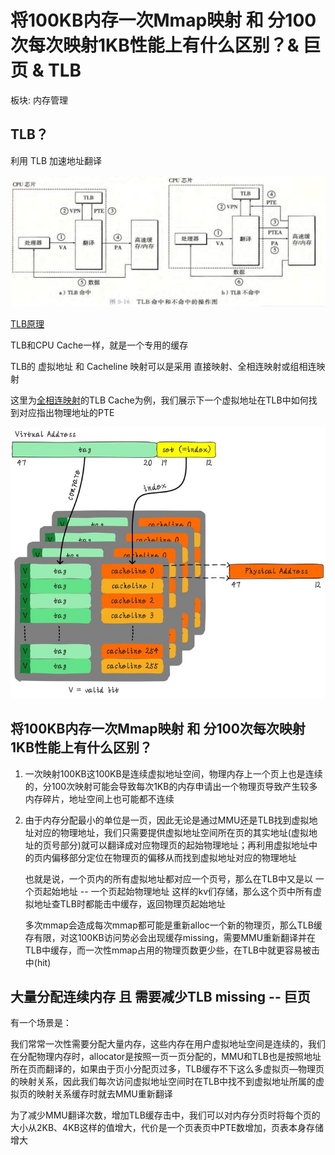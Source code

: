 # 将100KB内存一次Mmap映射 和 分100次每次映射1KB性能上有什么区别？& 巨页 & TLB

板块: 内存管理

## TLB？

利用 TLB 加速地址翻译

![Untitled](%E5%B0%86100KB%E5%86%85%E5%AD%98%E4%B8%80%E6%AC%A1Mmap%E6%98%A0%E5%B0%84%20%E5%92%8C%20%E5%88%86100%E6%AC%A1%E6%AF%8F%E6%AC%A1%E6%98%A0%E5%B0%841KB%E6%80%A7%E8%83%BD%E4%B8%8A%E6%9C%89%E4%BB%80%E4%B9%88%E5%8C%BA%E5%88%AB%EF%BC%9F&%20%E5%B7%A8%E9%A1%B5%20&%20TLB%202137c11c3fec43ff935423518f60ce58/Untitled.png)

[TLB原理](https://zhuanlan.zhihu.com/p/108425561)

TLB和CPU Cache一样，就是一个专用的缓存

TLB的 虚拟地址 和 Cacheline 映射可以是采用 直接映射、全相连映射或组相连映射

这里为[全相连映射](CacheLine%E7%9A%84%E6%98%A0%E5%B0%84%201e6b54b74dc04ea995ed4453b1bfbf79.md)的TLB Cache为例，我们展示下一个虚拟地址在TLB中如何找到对应指出物理地址的PTE

![Untitled](%E5%B0%86100KB%E5%86%85%E5%AD%98%E4%B8%80%E6%AC%A1Mmap%E6%98%A0%E5%B0%84%20%E5%92%8C%20%E5%88%86100%E6%AC%A1%E6%AF%8F%E6%AC%A1%E6%98%A0%E5%B0%841KB%E6%80%A7%E8%83%BD%E4%B8%8A%E6%9C%89%E4%BB%80%E4%B9%88%E5%8C%BA%E5%88%AB%EF%BC%9F&%20%E5%B7%A8%E9%A1%B5%20&%20TLB%202137c11c3fec43ff935423518f60ce58/Untitled%201.png)

## 将100KB内存一次Mmap映射 和 分100次每次映射1KB性能上有什么区别？

1. 一次映射100KB这100KB是连续虚拟地址空间，物理内存上一个页上也是连续的，分100次映射可能会导致每次1KB的内存申请出一个物理页导致产生较多内存碎片，地址空间上也可能都不连续
2. 由于内存分配最小的单位是一页，因此无论是通过MMU还是TLB找到虚拟地址对应的物理地址，我们只需要提供虚拟地址空间所在页的其实地址(虚拟地址的页号部分)就可以翻译成对应物理页的起始物理地址；再利用虚拟地址中的页内偏移部分定位在物理页的偏移从而找到虚拟地址对应的物理地址
    
    也就是说，一个页内的所有虚拟地址都对应一个页号，那么在TLB中又是以 一个页起始地址 -- 一个页起始物理地址 这样的kv们存储，那么这个页中所有虚拟地址查TLB时都能击中缓存，返回物理页起始地址
    
    多次mmap会造成每次mmap都可能是重新alloc一个新的物理页，那么TLB缓存有限，对这100KB访问势必会出现缓存missing，需要MMU重新翻译并在TLB中缓存，而一次性mmap占用的物理页数更少些，在TLB中就更容易被击中(hit)
    

## 大量分配连续内存 且 需要减少TLB missing -- 巨页

有一个场景是：

我们常常一次性需要分配大量内存，这些内存在用户虚拟地址空间是连续的，我们在分配物理内存时，allocator是按照一页一页分配的，MMU和TLB也是按照地址所在页而翻译的，如果由于页小分配页过多，TLB缓存不下这么多虚拟页—物理页的映射关系，因此我们每次访问虚拟地址空间时在TLB中找不到虚拟地址所属的虚拟页的映射关系缓存时就去MMU重新翻译

为了减少MMU翻译次数，增加TLB缓存击中，我们可以对内存分页时将每个页的大小从2KB、4KB这样的值增大，代价是一个页表页中PTE数增加，页表本身存储增大